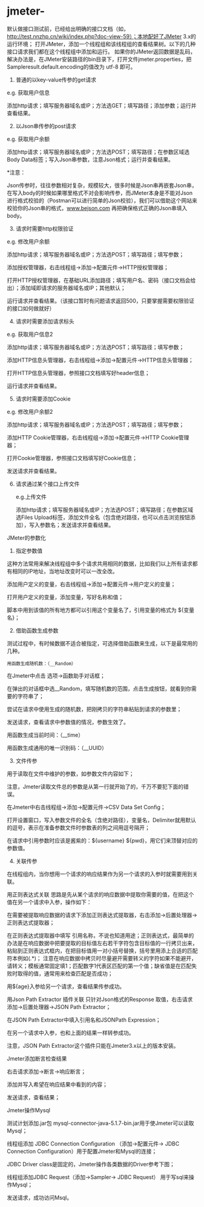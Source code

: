 # jmeter-
默认做接口测试前，已经给出明确的接口文档（如，http://test.nnzhp.cn/wiki/index.php?doc-view-59）；本地配好了JMeter 3.x的运行环境；  打开JMeter，添加一个线程组和该线程组的查看结果树。以下的几种接口请求我们都在这个线程组中添加和运行。
如果你的JMeter返回数据是乱码，解决办法是，在JMeter安装路径的bin目录下，打开文件jmeter.properties，把Sampleresult.default.encoding的值改为 utf-8 即可。

1. 普通的以key-value传参的get请求

e.g. 获取用户信息

添加http请求；填写服务器域名或IP；方法选GET；填写路径；添加参数；运行并查看结果。

 

 2. 以Json串传参的post请求

e.g. 获取用户余额

添加http请求；填写服务器域名或IP；方法选POST；填写路径；在参数区域选Body Data标签；写入Json串参数，注意Json格式；运行并查看结果。

 

 *注意：

Json传参时，往往参数相对复杂，规模较大，很多时候是Json串再嵌套Json串，在写入body的时候如果哪里格式不对会影响传参，而JMeter本身是不能对Json进行格式校验的（Postman可以进行简单的Json校验），我们可以借助这个网站来校验你的Json串的格式，www.bejson.com 再把确保格式正确的Json串填入body。

 

3.  请求时需要http权限验证

e.g. 修改用户余额

添加http请求；填写服务器域名或IP；方法选POST；填写路径；填写参数；

 

添加授权管理器，右击线程组->添加->配置元件->HTTP授权管理器；

 

打开HTTP授权管理器，在基础URL添加路径；填写用户名、密码（接口文档会给出）；添加域即请求的服务器域名或IP；其他默认；

 

运行请求并查看结果。（该接口暂时有问题请求返回500，只要掌握需要权限验证的接口如何做就好）

 

4.  请求时需要添加请求标头

e.g. 获取用户信息2

添加http请求；填写服务器域名或IP；方法选POST；填写路径；填写参数；

 

添加HTTP信息头管理器，右击线程组->添加->配置元件->HTTP信息头管理器；

 

打开HTTP信息头管理器，参照接口文档填写好header信息；

 

运行请求并查看结果。

 

5.  请求时需要添加Cookie

e.g. 修改用户余额2

添加http请求；填写服务器域名或IP；方法选POST；填写路径；填写参数；

 

添加HTTP Cookie管理器，右击线程组->添加->配置元件->HTTP Cookie管理器；

 

打开Cookie管理器，参照接口文档填写好Cookie信息；

 

 发送请求并查看结果。

 

6.  请求通过某个接口上传文件

    e.g.上传文件

    添加http请求；填写服务器域名或IP；方法选POST；填写路径；在参数区域选Files Upload标签，添加文件全名（包含绝对路径，也可以点击浏览按钮添加），写入参数名；发送请求并查看结果。

 

 

 

JMeter的参数化

1. 指定参数值

这种方法常用来解决线程组中多个请求共用相同的数据，比如我们以上所有请求都有相同的IP地址，当地址改变时可以一改全改。

添加用户定义的变量，右击线程组->添加->配置元件->用户定义的变量；

 

打开用户定义的变量，添加变量，写好名称和值；

 

脚本中用到该值的所有地方都可以引用这个变量名了，引用变量的格式为 ${变量名}；

 

2. 借助函数生成参数

测试过程中，有时候数据不适合被指定，可选择借助函数来生成，以下是最常用的几种。

    用函数生成随机数：（__Random）
在Jmeter中点击 选项->函数助手对话框；

 

在弹出的对话框中选__Random，填写随机数的范围，点击生成按钮，就看到你需要的字符串了；

 

尝试在请求中使用生成的随机数，把刚拷贝的字符串粘贴到请求的参数里；

 

发送请求，查看请求中参数值的情况，参数生效了。

 

 

   用函数生成当前时间：（__time）
 

 

   用函数生成通用的唯一识别码：（__UUID）
 

 

 

3. 文件传参

用于读取在文件中维护的参数，如参数文件内容如下；

 

注意，Jmeter读取文件总的参数是从第一行就开始了的，千万不要犯下面的错误。

 

在Jmeter中右击线程组->添加->配置元件->CSV Data Set Config；

 

打开设置窗口，写入参数文件的全名（含绝对路径），变量名，Delimiter就用默认的逗号，表示在准备参数文件时参数表的列之间用逗号隔开；

 

在请求中引用参数时应该是酱紫的：${username}  ${pwd}，用它们来顶替对应的参数值。

 

4. 关联传参

在线程组内，当你想用一个请求的响应结果作为另一个请求的入参时就需要用到关联。

用正则表达式关联
思路是先从某个请求的响应数据中提取你需要的值，在把这个值在另一个请求中入参，操作如下：

在需要被提取响应数据的请求下添加正则表达式提取器，右击添加->后置处理器->正则表达式提取器；

 

在正则表达式提取器中填写 引用名称，不说也知道用途；正则表达式，最简单的办法是在响应数据中把要提取的目标值左右若干字符包含目标值的一行拷贝出来，粘贴到正则表达式框内，在把目标值用一对小括号替换，括号里用添上合适的匹配符本例如(.*)； 注意在响应数据中拷贝时尽量避开需要转义的字符如果不能避开，请转义；模板通常固定填$1$；匹配数字1代表区匹配的第一个值；缺省值是在匹配失败时取得的值，通常用来检查匹配是否成功；

 

用${age}入参给另一个请求，查看结果传参成功。

 



 

 

用Json Path Extractor 插件关联
只针对Json格式的Response 取值，右击请求添加->后置处理器->JSON Path Extractor；

 

在JSON Path Extractor中填入引用名和JSONPath Expression；

 

在另一个请求中入参，也和上面的结果一样转参成功。

注意，JSON Path Extractor这个插件只能在Jmeter3.x以上的版本安装。

 

Jmeter添加断言检查结果

右击请求添加->断言->响应断言；

 

 

添加并写入希望在响应结果中看到的内容；

 

发送请求，查看结果；

 

 Jmeter操作Mysql

测试计划添加.jar包 mysql-connector-java-5.1.7-bin.jar用于使Jmeter可以读取Mysql；

 

 线程组添加 JDBC Connection Configuration （添加->配置元件-> JDBC Connection Configuration）用于配置Jmeter和Mysql的连接；

 

JDBC Driver class是固定的，Jmeter操作各类数据的Driver参考下图；

 

线程组添加JDBC Request（添加->Sampler-> JDBC Request） 用于写sql来操作Mysql；

 

发送请求，成功访问Msql。

 

